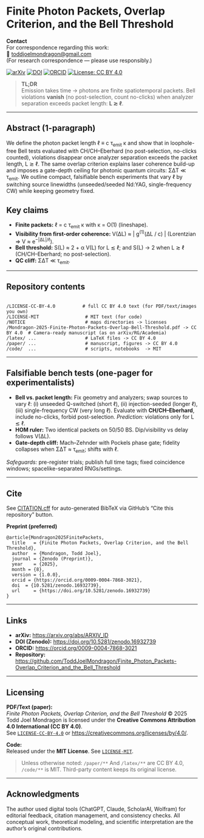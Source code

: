 # Finite Photon Packets, Overlap Criterion, and the Bell Threshold

**Contact**  
For correspondence regarding this work:  
📧 [toddjoelmondragon@gmail.com](toddjoelmondragon@gmail.com)  
(For research correspondence — please use responsibly.)

[![arXiv](https://img.shields.io/badge/arXiv-XXXX.XXXXX-b31b1b.svg)](https://arxiv.org/abs/XXXX.XXXXX)
[![DOI](https://zenodo.org/badge/DOI/10.5281/zenodo.16932739.svg)](https://doi.org/10.5281/zenodo.16932739)
[![ORCID](https://img.shields.io/badge/ORCID-0009--0004--7868--3021-A6CE39.svg)](https://orcid.org/0009-0004-7868-3021)
[![License: CC BY 4.0](https://img.shields.io/badge/License-CC%20BY%204.0-blue.svg)](https://creativecommons.org/licenses/by/4.0/)

<blockquote>
  <strong>TL;DR</strong><br>
  Emission takes time → photons are finite spatiotemporal packets.
  Bell violations <strong>vanish</strong> (no post-selection, count no-clicks)
  when analyzer separation exceeds packet length: <strong>L &gtrsim; &ell;</strong>.
</blockquote>

<hr>

<h2 id="abstract">Abstract (1-paragraph)</h2>
<p>
  We define the photon packet length &ell; &equiv; c&nbsp;&tau;<sub>emit</sub>&nbsp;&kappa; and show that in
  loophole-free Bell tests evaluated with CH/CH&ndash;Eberhard (no post-selection, no-clicks counted),
  violations disappear once analyzer separation exceeds the packet length, L &gtrsim; &ell;.
  The same overlap criterion explains laser coherence build-up and imposes a gate-depth ceiling
  for photonic quantum circuits: &Sigma;&Delta;T &ll; &tau;<sub>emit</sub>.
  We outline compact, falsifiable bench experiments that vary &ell; by switching source linewidths
  (unseeded/seeded Nd:YAG, single-frequency CW) while keeping geometry fixed.
</p>

<h2 id="key-claims">Key claims</h2>
<ul>
  <li><strong>Finite packets:</strong> &ell; = c&nbsp;&tau;<sub>emit</sub>&nbsp;&kappa; with &kappa; = O(1) (lineshape).</li>
  <li><strong>Visibility from first-order coherence:</strong> V(&Delta;L) &approx; | g<sup>(1)</sup>(&Delta;L / c) |
      (Lorentzian &rArr; V &approx; e<sup>&minus;|&Delta;L|/&ell;</sup>).</li>
  <li><strong>Bell threshold:</strong> S(L) &approx; 2 + &alpha; V(L) for L &lesssim; &ell;;
      and S(L) &rarr; 2 when L &gtrsim; &ell; (CH/CH&ndash;Eberhard; no post-selection).</li>
  <li><strong>QC cliff:</strong> &Sigma;&Delta;T &ll; &tau;<sub>emit</sub>.</li>
</ul>

<hr>

<h2 id="contents">Repository contents</h2>
<pre><code>
/LICENSE-CC-BY-4.0          # full CC BY 4.0 text (for PDF/text/images you own)
/LICENSE-MIT                 # MIT text (for code)
/NOTICE                      # maps directories -> licenses
/Mondragon-2025-Finite-Photon-Packets-Overlap-Bell-Threshold.pdf -> CC BY 4.0  # Camera-ready manuscript (as on arXiv/RG/Academia)
/latex/ ...                  # LaTeX files -> CC BY 4.0
/paper/ ...                  # manuscript, figures -> CC BY 4.0
/code/  ...                  # scripts, notebooks  -> MIT
</code></pre>

<hr>

<h2 id="bench-tests">Falsifiable bench tests (one-pager for experimentalists)</h2>
<ul>
  <li><strong>Bell vs. packet length:</strong> Fix geometry and analyzers; swap sources to vary &ell;:
    (i) unseeded Q-switched (short &ell;), (ii) injection-seeded (longer &ell;),
    (iii) single-frequency CW (very long &ell;).
    Evaluate with <strong>CH/CH&ndash;Eberhard</strong>, include no-clicks, forbid post-selection.
    <em>Prediction:</em> violations only for L &lesssim; &ell;.</li>
  <li><strong>HOM ruler:</strong> Two identical packets on 50/50 BS.
    Dip/visibility vs delay follows V(&Delta;L).</li>
  <li><strong>Gate-depth cliff:</strong> Mach&ndash;Zehnder with Pockels phase gate;
    fidelity collapses when &Sigma;&Delta;T &approx; &tau;<sub>emit</sub>; shifts with &ell;.</li>
</ul>

<p><em>Safeguards:</em> pre-register trials; publish full time tags; fixed coincidence windows; spacelike-separated RNGs/settings.</p>

<hr>

<h2 id="cite">Cite</h2>
<p>See <a href="./CITATION.cff">CITATION.cff</a> for auto-generated BibTeX via GitHub&rsquo;s &ldquo;Cite this repository&rdquo; button.</p>

<p><strong>Preprint (preferred)</strong></p>
<pre><code class="language-bibtex">@article{Mondragon2025FinitePackets,
  title   = {Finite Photon Packets, Overlap Criterion, and the Bell Threshold},
  author  = {Mondragon, Todd Joel},
  journal = {Zenodo (Preprint)},
  year    = {2025},
  month = {8},
  version = {1.0.0},
  orcid = {https://orcid.org/0009-0004-7868-3021},
  doi  = {10.5281/zenodo.16932739},
  url     = {https://doi.org/10.5281/zenodo.16932739}
}
</code></pre>

<hr>

<h2 id="links">Links</h2>
<ul>
  <li><strong>arXiv:</strong> <a href="https://arxiv.org/abs/ARXIV_ID">https://arxiv.org/abs/ARXIV_ID</a></li>
  <li><strong>DOI (Zenodo):</strong> <a href="https://doi.org/10.5281/zenodo.16932739">https://doi.org/10.5281/zenodo.16932739</a></li>
  <li><strong>ORCID:</strong> <a href="https://orcid.org/0009-0004-7868-3021">https://orcid.org/0009-0004-7868-3021</a></li>
  <li><strong>Repository:</strong> <a href="https://github.com/ToddJoelMondragon/Finite_Photon_Packets-Overlap_Criterion_and_the_Bell_Threshold">https://github.com/ToddJoelMondragon/Finite_Photon_Packets-Overlap_Criterion_and_the_Bell_Threshold</a></li>
</ul>

<hr>

## Licensing

**PDF/Text (paper):**  
*Finite Photon Packets, Overlap Criterion, and the Bell Threshold* © 2025 Todd Joel Mondragon is licensed under the **Creative Commons Attribution 4.0 International (CC BY 4.0)**.  
See [`LICENSE-CC-BY-4.0`](./LICENSE-CC-BY-4.0) or <https://creativecommons.org/licenses/by/4.0/>.

**Code:**  
Released under the **MIT License**. See [`LICENSE-MIT`](./LICENSE-MIT).

> Unless otherwise noted: `/paper/**` And `/latex/**` are CC BY 4.0, `/code/**` is MIT. Third-party content keeps its original license.
<hr>

<h2 id="ack">Acknowledgments</h2>
<p>
  The author used digital tools (ChatGPT, Claude, ScholarAI, Wolfram) for editorial feedback,
  citation management, and consistency checks.
  All conceptual work, theoretical modeling, and scientific interpretation are the author’s original contributions.
</p>
